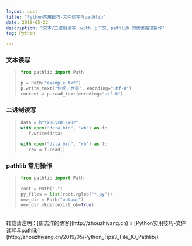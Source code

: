 ```yaml
---
layout: post
title: "Python实用技巧-文件读写与pathlib"
date: 2019-05-22 
description: "文本/二进制读写、with 上下文、pathlib 的优雅路径操作"
tag: Python 

---
```


### 文本读写

>```python
>from pathlib import Path
>
>p = Path("example.txt")
>p.write_text("你好，世界", encoding="utf-8")
>content = p.read_text(encoding="utf-8")
>```

### 二进制读写

>```python
>data = b"\x00\x01\x02"
>with open("data.bin", "wb") as f:
>    f.write(data)
>
>with open("data.bin", "rb") as f:
>    raw = f.read()
>```

### pathlib 常用操作

>```python
>from pathlib import Path
>
>root = Path(".")
>py_files = list(root.rglob("*.py"))
>new_dir = Path("output")
>new_dir.mkdir(exist_ok=True)
>```

<br>
转载请注明：[周志洋的博客](http://zhouzhiyang.cn) » [Python实用技巧-文件读写与pathlib](http://zhouzhiyang.cn/2019/05/Python_Tips3_File_IO_Pathlib/) 


